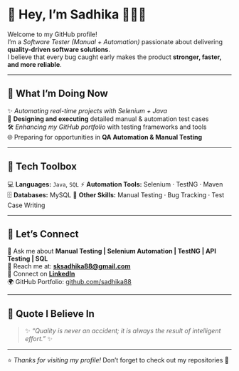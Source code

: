 # 🌸 Hey, I’m **Sadhika** 👩‍💻✨  

Welcome to my GitHub profile!  
I’m a *Software Tester (Manual + Automation)* passionate about delivering **quality-driven software solutions**.  
I believe that every bug caught early makes the product **stronger, faster, and more reliable**.  

---

## 🚀 **What I’m Doing Now**  
✨ *Automating real-time projects with Selenium + Java*  
📝 **Designing and executing** detailed manual & automation test cases  
🛠️ *Enhancing my GitHub portfolio* with testing frameworks and tools  
🌐 Preparing for opportunities in **QA Automation & Manual Testing**  

---

## 🔧 **Tech Toolbox**  
💻 **Languages:** `Java`, `SQL` 
⚡ **Automation Tools:** Selenium · TestNG · Maven  
🗄️ **Databases:** MySQL 
📂 **Other Skills:** Manual Testing · Bug Tracking · Test Case Writing  

---

## 🌟 **Let’s Connect**  
💬 Ask me about **Manual Testing | Selenium Automation | TestNG | API Testing | SQL**  
📧 Reach me at: **[sksadhika88@gmail.com](mailto:sksadhika88@gmail.com)**  
🔗 Connect on **[LinkedIn](https://www.linkedin.com/in/sadhika-muzeeb-491073355/)**  
🌍 GitHub Portfolio: [github.com/sadhika88](https://github.com/sadhika88)  

---

## 💎 **Quote I Believe In**  
> ✨ *“Quality is never an accident; it is always the result of intelligent effort.”* ✨  

---

⭐ *Thanks for visiting my profile!* Don’t forget to check out my repositories 🚀  
